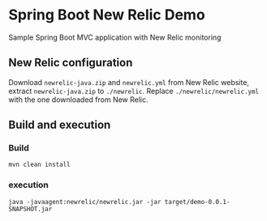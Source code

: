 
# Spring Boot New Relic Demo

Sample Spring Boot MVC application with New Relic monitoring

## New Relic configuration

Download `newrelic-java.zip` and `newrelic.yml` from New Relic website, extract `newrelic-java.zip` to `./newrelic`.
Replace `./newrelic/newrelic.yml` with the one downloaded from New Relic.


## Build and execution

### Build

`mvn clean install`

### execution

`java -javaagent:newrelic/newrelic.jar -jar target/demo-0.0.1-SNAPSHOT.jar`
